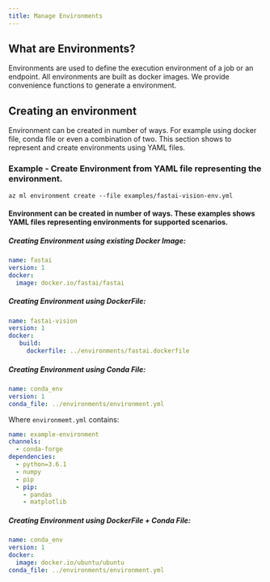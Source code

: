 ```yaml
---
title: Manage Environments
---
```


## What are Environments?

Environments are used to define the execution environment of a job or an endpoint.
All environments are built as docker images.
We provide convenience functions to generate a environment.

## Creating an environment
Environment can be created in number of ways. For example using docker file, conda file or even a combination of two. This section shows to represent and create environments using YAML files.

### Example - Create Environment from YAML file representing the environment.

```console
az ml environment create --file examples/fastai-vision-env.yml
```

#### Environment can be created in number of ways. These examples shows YAML files representing environments for supported scenarios.

##### Creating Environment using existing Docker Image:
```yml
name: fastai
version: 1
docker:
  image: docker.io/fastai/fastai
```

##### Creating Environment using DockerFile:
```yml
name: fastai-vision
version: 1
docker:
   build:
     dockerfile: ../environments/fastai.dockerfile
```

##### Creating Environment using Conda File:
```yml
name: conda_env
version: 1
conda_file: ../environments/environment.yml
```

Where `environmemt.yml` contains: 
```yml
name: example-environment
channels:
  - conda-forge
dependencies:
  - python=3.6.1
  - numpy
  - pip
  - pip:
    - pandas
    - matplotlib
```

##### Creating Environment using DockerFile + Conda File:
```yml
name: conda_env
version: 1
docker:
  image: docker.io/ubuntu/ubuntu
conda_file: ../environments/environment.yml
```
